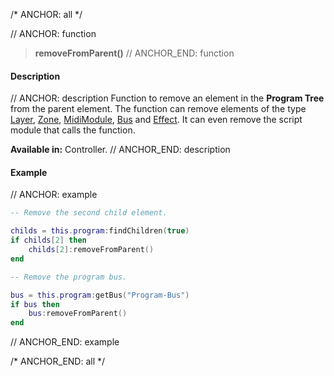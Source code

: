 /* ANCHOR: all */

// ANCHOR: function
>**removeFromParent()**
// ANCHOR_END: function

#### Description

// ANCHOR: description
Function to remove an element in the **Program Tree** from the parent element. The function can remove elements of the type [Layer](./Layer.md), [Zone](./Zone.md), [MidiModule](./MidiModule.md), [Bus](./Bus.md) and [Effect](./Effect.md). It can even remove the script module that calls the function.

**Available in:** Controller.
// ANCHOR_END: description

#### Example

// ANCHOR: example
```lua
-- Remove the second child element.

childs = this.program:findChildren(true)
if childs[2] then
    childs[2]:removeFromParent()
end

-- Remove the program bus.

bus = this.program:getBus("Program-Bus")
if bus then
    bus:removeFromParent()
end
```
// ANCHOR_END: example

/* ANCHOR_END: all */